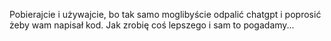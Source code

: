 Pobierajcie i używajcie, bo tak samo moglibyście odpalić chatgpt i poprosić żeby wam napisał kod. Jak zrobię coś lepszego i sam to pogadamy...
